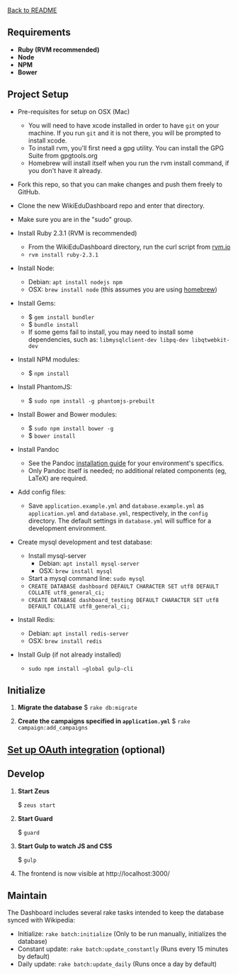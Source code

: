[Back to README](../README.md)

## Requirements
 * **Ruby (RVM recommended)**
 * **Node**
 * **NPM**
 * **Bower**

## Project Setup

- Pre-requisites for setup on OSX (Mac)
    - You will need to have xcode installed in order to have `git` on your machine.  If you run `git` and it is not there, you will be prompted to install xcode.
    - To install rvm, you'll first need a gpg utility. You can install the GPG Suite from gpgtools.org
    - Homebrew will install itself when you run the rvm install command, if you don't have it already.

- Fork this repo, so that you can make changes and push them freely to GitHub.
- Clone the new WikiEduDashboard repo and enter that directory.
- Make sure you are in the "sudo" group.
- Install Ruby 2.3.1 (RVM is recommended)
    - From the WikiEduDashboard directory, run the curl script from [rvm.io](https://rvm.io/)
    - `rvm install ruby-2.3.1`
- Install Node:
  - Debian: `apt install nodejs npm`
  - OSX: `brew install node` (this assumes you are using [homebrew](brew.sh))

- Install Gems:
    - $ `gem install bundler`
    - $ `bundle install`
    - If some gems fail to install, you may need to install some dependencies, such as: `libmysqlclient-dev libpq-dev libqtwebkit-dev`

- Install NPM modules:
    - $ `npm install`

- Install PhantomJS:
    - $ `sudo npm install -g phantomjs-prebuilt`

- Install Bower and Bower modules:
    - $ `sudo npm install bower -g`
    - $ `bower install`

- Install Pandoc
    - See the Pandoc [installation guide](http://pandoc.org/installing.html) for your environment's specifics.
    - Only Pandoc itself is needed; no additional related components (eg, LaTeX) are required.

- Add config files:
    - Save `application.example.yml` and `database.example.yml` as `application.yml` and `database.yml`, respectively, in the `config` directory. The default settings in `database.yml` will suffice for a development environment.

- Create mysql development and test database:
    - Install mysql-server
        - Debian: `apt install mysql-server`
        - OSX: `brew install mysql`
    - Start a mysql command line: `sudo mysql`
    - `CREATE DATABASE dashboard DEFAULT CHARACTER SET utf8 DEFAULT COLLATE utf8_general_ci;`
    - `CREATE DATABASE dashboard_testing DEFAULT CHARACTER SET utf8 DEFAULT COLLATE utf8_general_ci;`

- Install Redis:
  - Debian: `apt install redis-server`
  - OSX: `brew install redis`

- Install Gulp (if not already installed)
  - `sudo npm install —global gulp-cli`

## Initialize
1. **Migrate the database**
      $ `rake db:migrate`

2. **Create the campaigns specified in `application.yml`**
      $ `rake campaign:add_campaigns`

## [Set up OAuth integration](oauth.md) (optional)

## Develop
1. **Start Zeus**

      $ `zeus start`

2. **Start Guard**

      $ `guard`

3. **Start Gulp to watch JS and CSS**

      $ `gulp`

4. The frontend is now visible at http://localhost:3000/

## Maintain

The Dashboard includes several rake tasks intended to keep the database synced with Wikipedia:
- Initialize: `rake batch:initialize` (Only to be run manually, initializes the database)
- Constant update: `rake batch:update_constantly` (Runs every 15 minutes by default)
- Daily update: `rake batch:update_daily` (Runs once a day by default)
